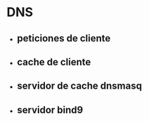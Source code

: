 # DNS
- ## peticiones de cliente
- ## cache de cliente
- ## servidor de cache dnsmasq
- ## servidor bind9
